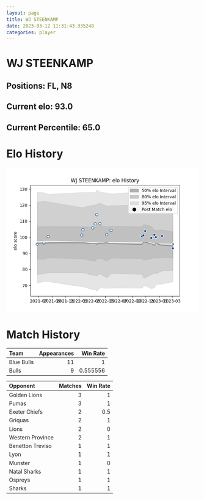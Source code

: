 ```yaml
---  
layout: page  
title: WJ STEENKAMP  
date: 2023-03-12 11:31:43.335248  
categories: player  
---
```

# WJ STEENKAMP

## Positions: FL, N8

## Current elo: 93.0

## Current Percentile: 65.0

# Elo History


![elo history](history_WJSTEENKAMP.png)
# Match History


| Team       |   Appearances |   Win Rate |
|:-----------|--------------:|-----------:|
| Blue Bulls |            11 |   1        |
| Bulls      |             9 |   0.555556 |

| Opponent         |   Matches |   Win Rate |
|:-----------------|----------:|-----------:|
| Golden Lions     |         3 |        1   |
| Pumas            |         3 |        1   |
| Exeter Chiefs    |         2 |        0.5 |
| Griquas          |         2 |        1   |
| Lions            |         2 |        0   |
| Western Province |         2 |        1   |
| Benetton Treviso |         1 |        1   |
| Lyon             |         1 |        1   |
| Munster          |         1 |        0   |
| Natal Sharks     |         1 |        1   |
| Ospreys          |         1 |        1   |
| Sharks           |         1 |        1   |
